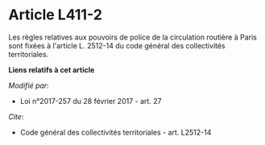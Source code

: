 # Article L411-2

Les règles relatives aux pouvoirs de police de la circulation routière à Paris sont fixées à l'article L. 2512-14 du code
général des collectivités territoriales.

**Liens relatifs à cet article**

_Modifié par_:

  - Loi n°2017-257 du 28 février 2017 - art. 27

_Cite_:

  - Code général des collectivités territoriales - art. L2512-14
